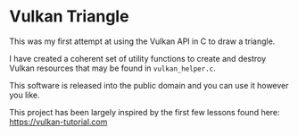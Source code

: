 # Vulkan Triangle

This was my first attempt at using the Vulkan API in C to draw a triangle. 

I have created a coherent set of utility functions to create and destroy Vulkan resources that may be found in `vulkan_helper.c`.

This software is released into the public domain and you can use it however you like.

This project has been largely inspired by the first few lessons found here:
<https://vulkan-tutorial.com>
